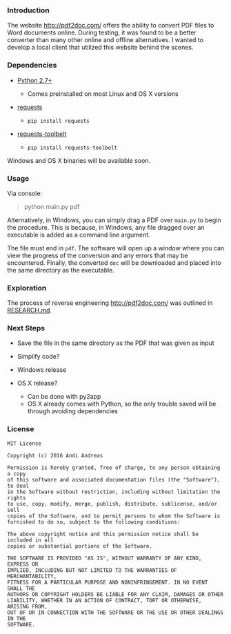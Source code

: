 ### Introduction

The website http://pdf2doc.com/ offers the ability to convert PDF files to Word documents online. During testing, it was found to be a better converter than many other online and offline alternatives. I wanted to develop a local client that utilized this website behind the scenes.

### Dependencies

* [Python 2.7+](https://www.python.org/downloads/)
	* Comes preinstalled on most Linux and OS X versions
* [requests](http://docs.python-requests.org/en/master/)
	* `pip install requests`

* [requests-toolbelt](https://github.com/sigmavirus24/requests-toolbelt)
	* `pip install requests-toolbelt`

Windows and OS X binaries will be available soon.

[//]: # "Make sure UI looks right!"

### Usage

Via console:
>python main.py pdf

Alternatively, in Windows, you can simply drag a PDF over `main.py` to begin the procedure. This is because, in Windows, any file dragged over an executable is added as a command line argument.

The file must end in `pdf`. The software will open up a window where you can view the progress of the conversion and any errors that may be encountered. Finally, the converted `doc` will be downloaded and placed into the same directory as the executable.

### Exploration

The process of reverse engineering http://pdf2doc.com/ was outlined in [RESEARCH.md](/RESEARCH.md).

### Next Steps

* Save the file in the same directory as the PDF that was given as input

* Simplify code?

* Windows release

* OS X release?
	* Can be done with py2app
	* OS X already comes with Python, so the only trouble saved will be through avoiding dependencies

### License

```
MIT License

Copyright (c) 2016 Andi Andreas

Permission is hereby granted, free of charge, to any person obtaining a copy
of this software and associated documentation files (the "Software"), to deal
in the Software without restriction, including without limitation the rights
to use, copy, modify, merge, publish, distribute, sublicense, and/or sell
copies of the Software, and to permit persons to whom the Software is
furnished to do so, subject to the following conditions:

The above copyright notice and this permission notice shall be included in all
copies or substantial portions of the Software.

THE SOFTWARE IS PROVIDED "AS IS", WITHOUT WARRANTY OF ANY KIND, EXPRESS OR
IMPLIED, INCLUDING BUT NOT LIMITED TO THE WARRANTIES OF MERCHANTABILITY,
FITNESS FOR A PARTICULAR PURPOSE AND NONINFRINGEMENT. IN NO EVENT SHALL THE
AUTHORS OR COPYRIGHT HOLDERS BE LIABLE FOR ANY CLAIM, DAMAGES OR OTHER
LIABILITY, WHETHER IN AN ACTION OF CONTRACT, TORT OR OTHERWISE, ARISING FROM,
OUT OF OR IN CONNECTION WITH THE SOFTWARE OR THE USE OR OTHER DEALINGS IN THE
SOFTWARE.
```
